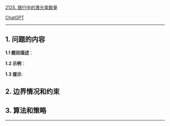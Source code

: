 [2125. 银行中的激光束数量](https://leetcode.cn/problems/number-of-laser-beams-in-a-bank)

[ChatGPT](chat.openai.com)

---

## 1. 问题的内容
**1.1 题目描述**：

**1.2 示例**：

**1.3 提示**:

## 2. 边界情况和约束


## 3. 算法和策略

---


